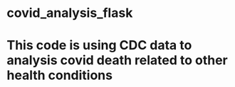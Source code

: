 # covid_analysis_flask
# This code is using CDC data to analysis covid death related to other health conditions

